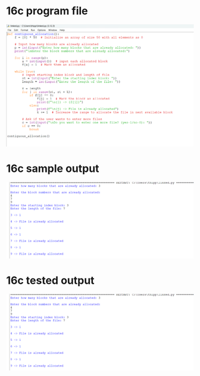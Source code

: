 # 16c program file
![program file](program.png)

# 16c sample output
![sample output](sampleoutput.png)

# 16c tested output
![tested output](testedoutput.png)
